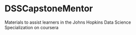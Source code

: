# DSSCapstoneMentor
Materials to assist learners in the Johns Hopkins Data Science Specialization on coursera
